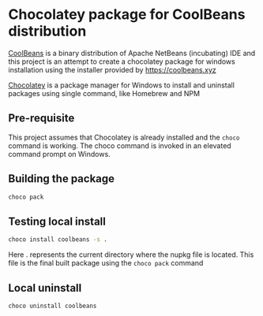 ﻿# Chocolatey package for CoolBeans distribution

[CoolBeans](https://coolbeans.xyz) is a binary distribution of Apache NetBeans (incubating) IDE and this project is an attempt to create a chocolatey package for windows installation using the installer provided by https://coolbeans.xyz

[Chocolatey](https://chocolatey.org) is a package manager for Windows to install and uninstall packages using single command, like Homebrew and NPM

## Pre-requisite

This project assumes that Chocolatey is already installed and the `choco` command is working.  The choco command is invoked in an elevated command prompt on Windows.

## Building the package

```bash
choco pack
```

## Testing local install

```bash
choco install coolbeans -s .
```

Here . represents the current directory where the nupkg file is located.  This file is the final built package using the `choco pack` command

## Local uninstall

```bash
choco uninstall coolbeans
```